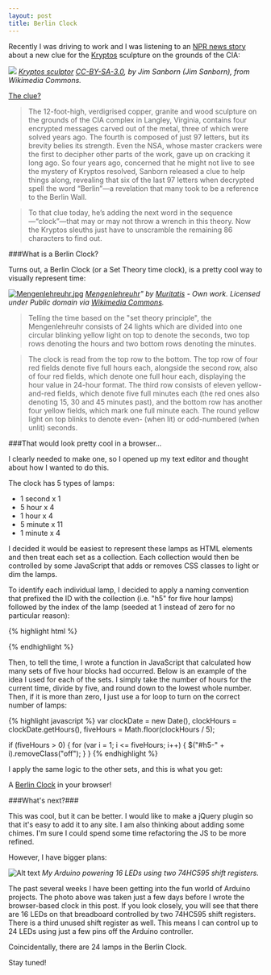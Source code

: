 ```yaml
---
layout: post
title: Berlin Clock
---
```


Recently I was driving to work and I was listening to an [NPR news story](http://www.npr.org/2010/11/22/131520768/-kryptos-sculptor-drops-new-clue-in-20-year-mystery) about a new clue for the [Kryptos](http://en.wikipedia.org/wiki/Kryptos) sculpture on the grounds of the CIA:

[![](//upload.wikimedia.org/wikipedia/commons/e/e0/Kryptos_sculptor.jpg)](http://commons.wikimedia.org/wiki/File%3AKryptos_sculptor.jpg)
<cite>[Kryptos sculptor](http://commons.wikimedia.org/wiki/File%3AKryptos_sculptor.jpg) [CC-BY-SA-3.0](http://creativecommons.org/licenses/by-sa/3.0), by Jim Sanborn (Jim Sanborn), from Wikimedia Commons.</cite>

[The clue?](http://www.wired.com/2014/11/second-kryptos-clue/)

> The 12-foot-high, verdigrised copper, granite and wood sculpture on the grounds of the CIA complex in Langley, Virginia, contains four encrypted messages carved out of the metal, three of which were solved years ago. The fourth is composed of just 97 letters, but its brevity belies its strength. Even the NSA, whose master crackers were the first to decipher other parts of the work, gave up on cracking it long ago. So four years ago, concerned that he might not live to see the mystery of Kryptos resolved, Sanborn released a clue to help things along, revealing that six of the last 97 letters when decrypted spell the word “Berlin”—a revelation that many took to be a reference to the Berlin Wall.

> To that clue today, he’s adding the next word in the sequence—“clock”—that may or may not throw a wrench in this theory. Now the Kryptos sleuths just have to unscramble the remaining 86 characters to find out.

###What is a Berlin Clock?

Turns out, a Berlin Clock (or a Set Theory time clock), is a pretty cool way to visually represent time:

[![Mengenlehreuhr.jpg](http://upload.wikimedia.org/wikipedia/commons/thumb/5/51/Mengenlehreuhr.jpg/429px-Mengenlehreuhr.jpg)](http://commons.wikimedia.org/wiki/File:Mengenlehreuhr.jpg#mediaviewer/File:Mengenlehreuhr.jpg)
<cite>[Mengenlehreuhr](http://commons.wikimedia.org/wiki/File:Mengenlehreuhr.jpg#mediaviewer/File:Mengenlehreuhr.jpg)" by [Muritatis](//commons.wikimedia.org/wiki/User:Muritatis "User:Muritatis") - Own work. Licensed under Public domain via [Wikimedia Commons](//commons.wikimedia.org/wiki/).</cite>

> Telling the time based on the "set theory principle", the Mengenlehreuhr consists of 24 lights which are divided into one circular blinking yellow light on top to denote the seconds, two top rows denoting the hours and two bottom rows denoting the minutes.

> The clock is read from the top row to the bottom. The top row of four red fields denote five full hours each, alongside the second row, also of four red fields, which denote one full hour each, displaying the hour value in 24-hour format. The third row consists of eleven yellow-and-red fields, which denote five full minutes each (the red ones also denoting 15, 30 and 45 minutes past), and the bottom row has another four yellow fields, which mark one full minute each. The round yellow light on top blinks to denote even- (when lit) or odd-numbered (when unlit) seconds.

###That would look pretty cool in a browser...

I clearly needed to make one, so I opened up my text editor and thought about how I wanted to do this.

The clock has 5 types of lamps:

* 1 second x 1
* 5 hour x 4
* 1 hour x 4
* 5 minute x 11
* 1 minute x 4

I decided it would be easiest to represent these lamps as HTML elements and then treat each set as a collection. Each collection would then be controlled by some JavaScript that adds or removes CSS classes to light or dim the lamps.

To identify each individual lamp, I decided to apply a naming convention that prefixed the ID with the collection (i.e. "h5" for five hour lamps) followed by the index of the lamp (seeded at 1 instead of zero for no particular reason):

{% highlight html %}
<div class="lamp-row">
  <div id="h5-1" class="rectangle-large red off"></div>
  <div id="h5-2" class="rectangle-large red off"></div>
  <div id="h5-3" class="rectangle-large red off"></div>
  <div id="h5-4" class="rectangle-large red off"></div>
</div>
{% endhighlight %}

Then, to tell the time, I wrote a function in JavaScript that calculated how many sets of five hour blocks had occurred. Below is an example of the idea I used for each of the sets. I simply take the number of hours for the current time, divide by five, and round down to the lowest whole number. Then, if it is more than zero, I just use a for loop to turn on the correct number of lamps:

{% highlight javascript %}
var clockDate = new Date(),
    clockHours = clockDate.getHours(),
    fiveHours = Math.floor(clockHours / 5);

if (fiveHours > 0) {
		for (var i = 1; i <= fiveHours; i++) {
				$("#h5-" + i).removeClass("off");
		}
}
{% endhighlight %}

I apply the same logic to the other sets, and this is what you get:

A [Berlin Clock](http://3mpire.github.io/berlin-clock/) in your browser!

###What's next?###

This was cool, but it can be better. I would like to make a jQuery plugin so that it's easy to add it to any site. I am also thinking about adding some chimes. I'm sure I could spend some time refactoring the JS to be more refined.

However, I have bigger plans:

![Alt text](http://pbs.twimg.com/media/B23D-P8IAAAAqN3.jpg:medium "Arduino powering 24 LEDs")
<cite>My Arduino powering 16 LEDs using two 74HC595 shift registers.</cite>

The past several weeks I have been getting into the fun world of Arduino projects. The photo above was taken just a few days before I wrote the browser-based clock in this post. If you look closely, you will see that there are 16 LEDs on that breadboard controlled by two 74HC595 shift registers. There is a third unused shift register as well. This means I can control up to 24 LEDs using just a few pins off the Arduino controller.

Coincidentally, there are 24 lamps in the Berlin Clock.

Stay tuned!